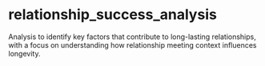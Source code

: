 # relationship_success_analysis
Analysis to identify key factors that contribute to long-lasting relationships, with a focus on understanding how relationship meeting context influences longevity.
